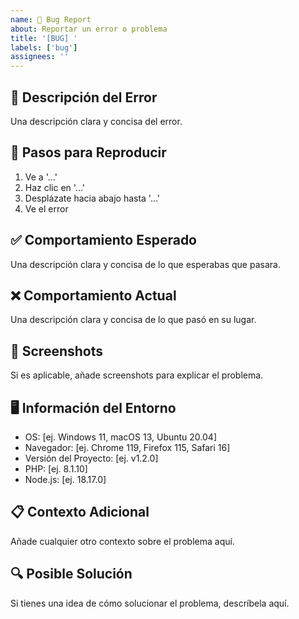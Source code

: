 ```yaml
---
name: 🐛 Bug Report
about: Reportar un error o problema
title: '[BUG] '
labels: ['bug']
assignees: ''
---
```


## 🐛 Descripción del Error

Una descripción clara y concisa del error.

## 🔄 Pasos para Reproducir

1. Ve a '...'
2. Haz clic en '...'
3. Desplázate hacia abajo hasta '...'
4. Ve el error

## ✅ Comportamiento Esperado

Una descripción clara y concisa de lo que esperabas que pasara.

## ❌ Comportamiento Actual

Una descripción clara y concisa de lo que pasó en su lugar.

## 📸 Screenshots

Si es aplicable, añade screenshots para explicar el problema.

## 🖥️ Información del Entorno

- OS: [ej. Windows 11, macOS 13, Ubuntu 20.04]
- Navegador: [ej. Chrome 119, Firefox 115, Safari 16]
- Versión del Proyecto: [ej. v1.2.0]
- PHP: [ej. 8.1.10]
- Node.js: [ej. 18.17.0]

## 📋 Contexto Adicional

Añade cualquier otro contexto sobre el problema aquí.

## 🔍 Posible Solución

Si tienes una idea de cómo solucionar el problema, descríbela aquí.
